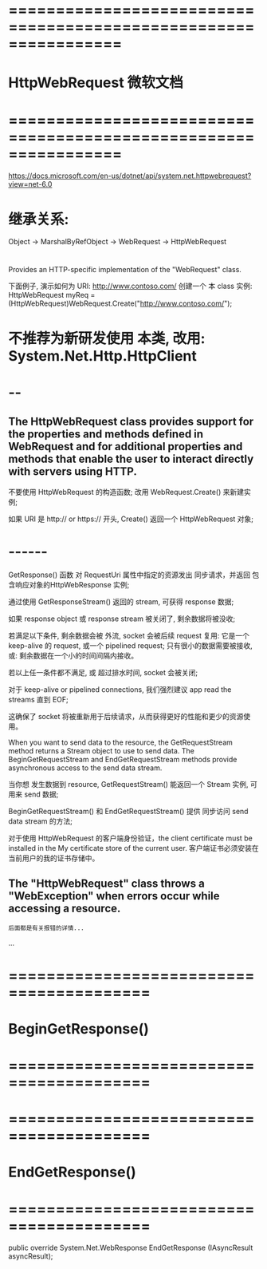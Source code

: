 # ================================================================ #
#            HttpWebRequest   微软文档 
# ================================================================ #
https://docs.microsoft.com/en-us/dotnet/api/system.net.httpwebrequest?view=net-6.0


# 继承关系:
Object ->
    MarshalByRefObject ->
        WebRequest ->
            HttpWebRequest


#
Provides an HTTP-specific implementation of the "WebRequest" class.

下面例子, 演示如何为 URI: http://www.contoso.com/ 创建一个 本 class 实例:
    HttpWebRequest myReq =
    (HttpWebRequest)WebRequest.Create("http://www.contoso.com/");



# 不推荐为新研发使用 本类, 改用: System.Net.Http.HttpClient 


# --
The HttpWebRequest class provides support for the properties and methods defined in WebRequest and for additional properties and methods that enable the user to interact directly with servers using HTTP.
---

不要使用 HttpWebRequest 的构造函数; 改用 WebRequest.Create() 来新建实例;

如果 URI 是 http:// or https:// 开头, Create() 返回一个 HttpWebRequest 对象;


# ------
GetResponse() 函数 对 RequestUri 属性中指定的资源发出 同步请求，并返回 包含响应对象的HttpWebResponse 实例;

通过使用 GetResponseStream() 返回的 stream, 可获得 response 数据;

如果 response object 或 response stream 被关闭了, 剩余数据将被没收;

若满足以下条件, 剩余数据会被 外流, socket 会被后续 request 复用:
    它是一个 keep-alive 的 request, 或一个 pipelined request;
    只有很小的数据需要被接收,
    或: 剩余数据在一个小的时间间隔内接收。

若以上任一条件都不满足, 或 超过排水时间, socket 会被关闭;

对于 keep-alive or pipelined connections, 我们强烈建议 app read the streams 直到 EOF;

这确保了 socket 将被重新用于后续请求，从而获得更好的性能和更少的资源使用。


When you want to send data to the resource, the GetRequestStream method returns a Stream object to use to send data. The BeginGetRequestStream and EndGetRequestStream methods provide asynchronous access to the send data stream.

当你想 发生数据到 resource, GetRequestStream() 能返回一个 Stream 实例, 可用来 send 数据;

BeginGetRequestStream() 和 EndGetRequestStream() 提供 同步访问 send data stream 的方法;

对于使用 HttpWebRequest 的客户端身份验证，the client certificate must be installed in the My certificate store of the current user. 
客户端证书必须安装在当前用户的我的证书存储中。


The "HttpWebRequest" class throws a "WebException" when errors occur while accessing a resource.
--- 
    后面都是有关报错的详情...

...



# ========================================= #
#        BeginGetResponse()
# ========================================= #









# ========================================= #
#        EndGetResponse()
# ========================================= #
public override System.Net.WebResponse EndGetResponse (IAsyncResult asyncResult);





























